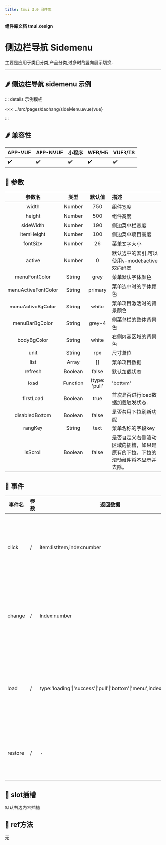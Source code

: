 ```yaml
---
title: tmui 3.0 组件库
---
```


<script setup>
import webview from '../components/mobileWebview.vue'
</script>

#### 组件库文档 tmui.design

# 侧边栏导航 Sidemenu
主要是应用于类目分类,产品分类,过多时的竖向展示切换.

---

## :hot_pepper: 侧边栏导航 sidemenu 示例

<webview url="https://tmui.design/h5/#/pages/daohang/sideMenu"></webview>

::: details 示例模板

<<< ../src/pages/daohang/sideMenu.nvue{vue}

:::

## :hot_pepper: 兼容性

| APP-VUE | APP-NVUE | 小程序 | WEB/H5 | VUE3/TS |
| --- | --- | --- | --- | --- |
| :heavy_check_mark: | :heavy_check_mark: | :heavy_check_mark: | :heavy_check_mark: | :heavy_check_mark: |

## :seedling: 参数

| 参数名 | 类型 | 默认值 | 描述 |
| :--: | :--: | :--: | :-- |
| width | Number | 750 | 组件宽度 |
| height | Number | 500 | 组件高度 |
| sideWidth | Number | 190 | 侧边菜单栏宽度 |
| itemHeight | Number | 100 | 侧边菜单项目高度 |
| fontSize | Number | 26 | 菜单文字大小 |
| active | Number | 0 | 默认选中的索引,可以使用v-model:active双向绑定 |
| menuFontColor | String | grey | 菜单默认字体颜色 |
| menuActiveFontColor | String | primary | 菜单选中时的字体颜色 |
| menuActiveBgColor | String | white | 菜单项目激活时的背景颜色 |
| menuBarBgColor | String | grey-4 | 侧菜单栏的整体背景色 |
| bodyBgColor | String | white | 右侧内容区域的背景色 |
| unit | String | rpx | 尺寸单位 |
| list | Array | [] | 菜单项目数据 |
| refresh | Boolean | false | 默认加载状态 |
| load | Function | (type: 'pull'|'bottom'|'menu',item:listItem,index:number)=>{} | 默认加载数据的触发函数 |
| firstLoad | Boolean | true | 首次是否进行load数据加载触发状态. |
| disabledBottom | Boolean | false | 是否禁用下拉刷新功能 |
| rangKey | String | text | 菜单名称的字段key |
| isScroll | Boolean | false | 是否自定义右侧滚动区域的插槽，如果是原有的下拉，下拉的滚动组件将不显示并去除。 |


## :rose: 事件

| 事件名 | 参数 | 返回数据 | 描述 |
| --- | --- | --- | --- |
| click | / | item:listItem,index:number | 点击菜单项目时触发 |
| change | / | index:number | 改变菜单选项时触发 |
| load | / | type:'loading'\|'success'\|'pull'\|'bottom'\|'menu',index:number | 加载数据时触发此函数 |
| restore | / | - | 重置下拉时触发 |

## :corn: slot插槽

默认右边内容插槽

## :green_salad: ref方法

无



